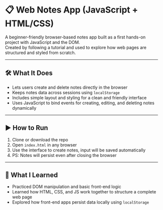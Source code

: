 # 📋 Web Notes App (JavaScript + HTML/CSS)

A beginner-friendly browser-based notes app built as a first hands-on project with JavaScript and the DOM.  
Created by following a tutorial and used to explore how web pages are structured and styled from scratch.

---

## 🛠️ What It Does

- Lets users create and delete notes directly in the browser  
- Keeps notes data across sessions using `localStorage`   
- Includes simple layout and styling for a clean and friendly interface  
- Uses JavaScript to bind events for creating, editing, and deleting notes dynamically

---

## ▶️ How to Run

1. Clone or download the repo  
2. Open `index.html` in any browser  
3. Use the interface to create notes, input will be saved automatically
4. PS: Notes will persist even after closing the browser	

---

## 💬 What I Learned

- Practiced DOM manipulation and basic front-end logic  
- Learned how HTML, CSS, and JS work together to structure a complete web page
- Explored how front-end apps persist data locally using `localStorage`

